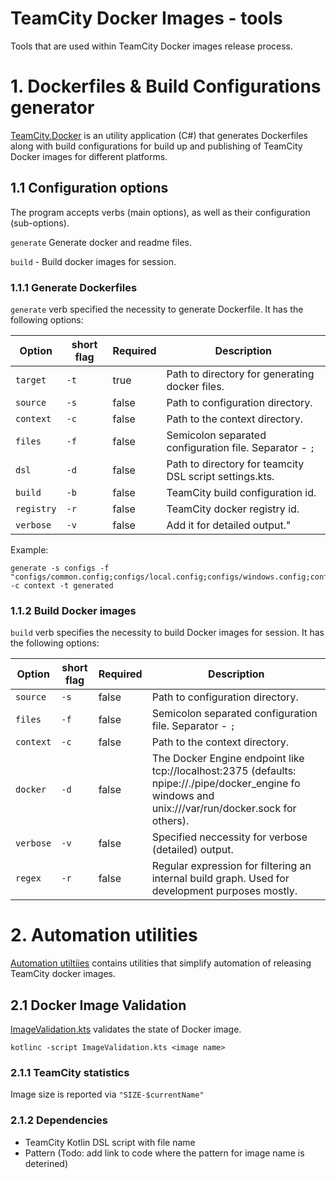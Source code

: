 # TeamCity Docker Images - tools
Tools that are used within TeamCity Docker images release process.



# 1. Dockerfiles & Build Configurations generator
[TeamCity.Docker](TeamCity.Docker) is an utility application (C#) that generates Dockerfiles along with build configurations for
build up and publishing of TeamCity Docker images for different platforms.

## 1.1 Configuration options

The program accepts verbs (main options), as well as their configuration (sub-options).

`generate` Generate docker and readme files.

`build` - Build docker images for session.

### 1.1.1 Generate Dockerfiles

`generate` verb specified the necessity to generate Dockerfile. It has the following options:

| Option | short flag | Required | Description |
| --- | --- | --- | ------ |
| `target` | `-t` | true | Path to directory for generating docker files. |
| `source` | `-s` | false | Path to configuration directory. |
| `context` | `-c` | false | Path to the context directory. |
| `files` | `-f` | false | Semicolon separated configuration file. Separator - `;` |
| `dsl` | `-d` | false | Path to directory for teamcity DSL script settings.kts. |
| `build` | `-b` | false | TeamCity build configuration id. |
| `registry` | `-r` | false | TeamCity docker registry id. |
| `verbose` | `-v` | false | Add it for detailed output." |
 
Example:
```
generate -s configs -f "configs/common.config;configs/local.config;configs/windows.config;configs/linux.config;configs/linuxARM.config" -c context -t generated
``` 

### 1.1.2 Build Docker images
`build` verb specifies the necessity to build Docker images for session. It has the following options:

| Option | short flag | Required | Description |
| --- | --- | --- | ------ |
| `source` | `-s` | false | Path to configuration directory. |
| `files` | `-f` | false | Semicolon separated configuration file. Separator - `;` |
| `context` | `-c` | false | Path to the context directory. |
| `docker` | `-d` | false | The Docker Engine endpoint like tcp://localhost:2375 (defaults: npipe://./pipe/docker_engine fo windows and unix:///var/run/docker.sock for others). |
| `verbose` | `-v` | false | Specified neccessity for verbose (detailed) output. |
| `regex` | `-r` | false | Regular expression for filtering an internal build graph. Used for development purposes mostly. |

# 2. Automation utilities

[Automation utiltiies](automation) contains utilities that simplify automation of releasing TeamCity docker images.

## 2.1 Docker Image Validation

[ImageValidation.kts](automation/ImageValidation.kts) validates the state of Docker image.
```
kotlinc -script ImageValidation.kts <image name>
```

### 2.1.1 TeamCity statistics

Image size is reported via `"SIZE-$currentName"`

### 2.1.2 Dependencies
* TeamCity Kotlin DSL script with file name
* Pattern (Todo: add link to code where the pattern for image name is deterined)